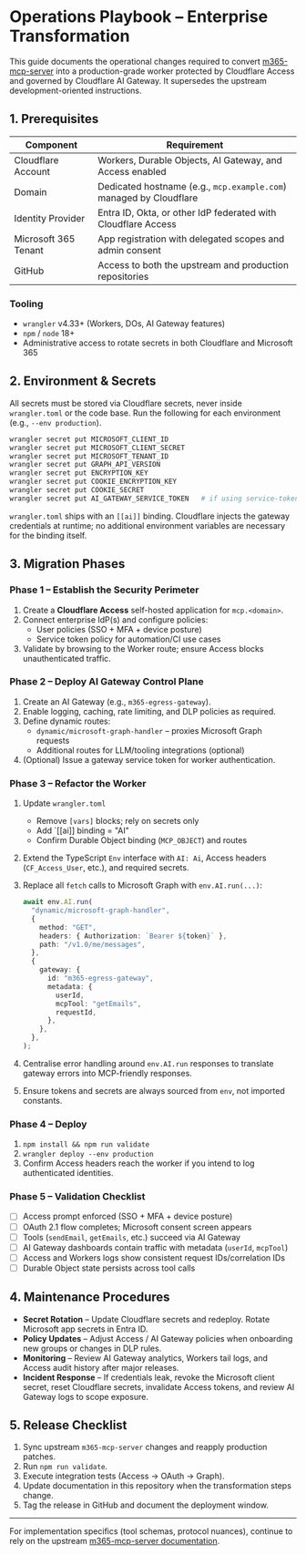 # Operations Playbook – Enterprise Transformation

This guide documents the operational changes required to convert
[m365-mcp-server](https://github.com/nikolanovoselec/m365-mcp-server)
into a production-grade worker protected by Cloudflare Access and governed by
Cloudflare AI Gateway. It supersedes the upstream development-oriented instructions.

## 1. Prerequisites

| Component | Requirement |
| --- | --- |
| Cloudflare Account | Workers, Durable Objects, AI Gateway, and Access enabled |
| Domain | Dedicated hostname (e.g., `mcp.example.com`) managed by Cloudflare |
| Identity Provider | Entra ID, Okta, or other IdP federated with Cloudflare Access |
| Microsoft 365 Tenant | App registration with delegated scopes and admin consent |
| GitHub | Access to both the upstream and production repositories |

### Tooling

- `wrangler` v4.33+ (Workers, DOs, AI Gateway features)
- `npm` / `node` 18+
- Administrative access to rotate secrets in both Cloudflare and Microsoft 365

## 2. Environment & Secrets

All secrets must be stored via Cloudflare secrets, never inside `wrangler.toml` or the code base.
Run the following for each environment (e.g., `--env production`).

```bash
wrangler secret put MICROSOFT_CLIENT_ID
wrangler secret put MICROSOFT_CLIENT_SECRET
wrangler secret put MICROSOFT_TENANT_ID
wrangler secret put GRAPH_API_VERSION
wrangler secret put ENCRYPTION_KEY
wrangler secret put COOKIE_ENCRYPTION_KEY
wrangler secret put COOKIE_SECRET
wrangler secret put AI_GATEWAY_SERVICE_TOKEN   # if using service-token policies
```

`wrangler.toml` ships with an `[[ai]]` binding. Cloudflare injects the gateway credentials at runtime;
no additional environment variables are necessary for the binding itself.

## 3. Migration Phases

### Phase 1 – Establish the Security Perimeter

1. Create a **Cloudflare Access** self-hosted application for `mcp.<domain>`.
2. Connect enterprise IdP(s) and configure policies:
   - User policies (SSO + MFA + device posture)
   - Service token policy for automation/CI use cases
3. Validate by browsing to the Worker route; ensure Access blocks unauthenticated traffic.

### Phase 2 – Deploy AI Gateway Control Plane

1. Create an AI Gateway (e.g., `m365-egress-gateway`).
2. Enable logging, caching, rate limiting, and DLP policies as required.
3. Define dynamic routes:
   - `dynamic/microsoft-graph-handler` – proxies Microsoft Graph requests
   - Additional routes for LLM/tooling integrations (optional)
4. (Optional) Issue a gateway service token for worker authentication.

### Phase 3 – Refactor the Worker

1. Update `wrangler.toml`
   - Remove `[vars]` blocks; rely on secrets only
   - Add `[[ai]] binding = "AI"
   - Confirm Durable Object binding (`MCP_OBJECT`) and routes
2. Extend the TypeScript `Env` interface with `AI: Ai`, Access headers (`CF_Access_User`, etc.),
   and required secrets.
3. Replace all `fetch` calls to Microsoft Graph with `env.AI.run(...)`:

   ```ts
   await env.AI.run(
     "dynamic/microsoft-graph-handler",
     {
       method: "GET",
       headers: { Authorization: `Bearer ${token}` },
       path: "/v1.0/me/messages",
     },
     {
       gateway: {
         id: "m365-egress-gateway",
         metadata: {
           userId,
           mcpTool: "getEmails",
           requestId,
         },
       },
     },
   );
   ```

4. Centralise error handling around `env.AI.run` responses to translate gateway errors
   into MCP-friendly responses.
5. Ensure tokens and secrets are always sourced from `env`, not imported constants.

### Phase 4 – Deploy

1. `npm install && npm run validate`
2. `wrangler deploy --env production`
3. Confirm Access headers reach the worker if you intend to log authenticated identities.

### Phase 5 – Validation Checklist

- [ ] Access prompt enforced (SSO + MFA + device posture)
- [ ] OAuth 2.1 flow completes; Microsoft consent screen appears
- [ ] Tools (`sendEmail`, `getEmails`, etc.) succeed via AI Gateway
- [ ] AI Gateway dashboards contain traffic with metadata (`userId`, `mcpTool`)
- [ ] Access and Workers logs show consistent request IDs/correlation IDs
- [ ] Durable Object state persists across tool calls

## 4. Maintenance Procedures

- **Secret Rotation** – Update Cloudflare secrets and redeploy. Rotate Microsoft app secrets in Entra ID.
- **Policy Updates** – Adjust Access / AI Gateway policies when onboarding new groups or changes in DLP rules.
- **Monitoring** – Review AI Gateway analytics, Workers tail logs, and Access audit history after major releases.
- **Incident Response** – If credentials leak, revoke the Microsoft client secret, reset Cloudflare secrets,
  invalidate Access tokens, and review AI Gateway logs to scope exposure.

## 5. Release Checklist

1. Sync upstream `m365-mcp-server` changes and reapply production patches.
2. Run `npm run validate`.
3. Execute integration tests (Access → OAuth → Graph).
4. Update documentation in this repository when the transformation steps change.
5. Tag the release in GitHub and document the deployment window.

---

For implementation specifics (tool schemas, protocol nuances), continue to rely on the upstream
[m365-mcp-server documentation](https://github.com/nikolanovoselec/m365-mcp-server#readme).
